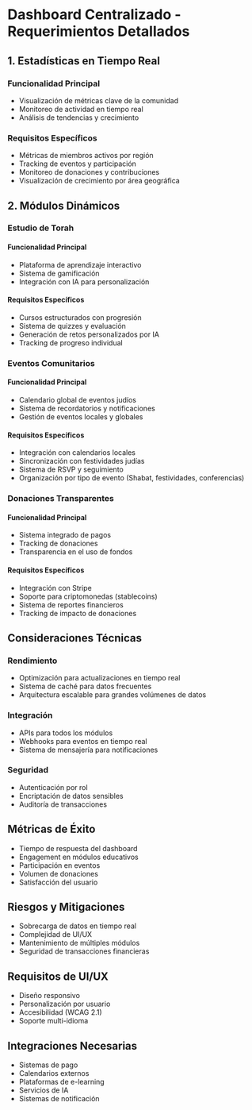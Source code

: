 # Dashboard Centralizado - Requerimientos Detallados

## 1. Estadísticas en Tiempo Real
### Funcionalidad Principal
- Visualización de métricas clave de la comunidad
- Monitoreo de actividad en tiempo real
- Análisis de tendencias y crecimiento

### Requisitos Específicos
- Métricas de miembros activos por región
- Tracking de eventos y participación
- Monitoreo de donaciones y contribuciones
- Visualización de crecimiento por área geográfica

## 2. Módulos Dinámicos
### Estudio de Torah
#### Funcionalidad Principal
- Plataforma de aprendizaje interactivo
- Sistema de gamificación
- Integración con IA para personalización

#### Requisitos Específicos
- Cursos estructurados con progresión
- Sistema de quizzes y evaluación
- Generación de retos personalizados por IA
- Tracking de progreso individual

### Eventos Comunitarios
#### Funcionalidad Principal
- Calendario global de eventos judíos
- Sistema de recordatorios y notificaciones
- Gestión de eventos locales y globales

#### Requisitos Específicos
- Integración con calendarios locales
- Sincronización con festividades judías
- Sistema de RSVP y seguimiento
- Organización por tipo de evento (Shabat, festividades, conferencias)

### Donaciones Transparentes
#### Funcionalidad Principal
- Sistema integrado de pagos
- Tracking de donaciones
- Transparencia en el uso de fondos

#### Requisitos Específicos
- Integración con Stripe
- Soporte para criptomonedas (stablecoins)
- Sistema de reportes financieros
- Tracking de impacto de donaciones

## Consideraciones Técnicas
### Rendimiento
- Optimización para actualizaciones en tiempo real
- Sistema de caché para datos frecuentes
- Arquitectura escalable para grandes volúmenes de datos

### Integración
- APIs para todos los módulos
- Webhooks para eventos en tiempo real
- Sistema de mensajería para notificaciones

### Seguridad
- Autenticación por rol
- Encriptación de datos sensibles
- Auditoría de transacciones

## Métricas de Éxito
- Tiempo de respuesta del dashboard
- Engagement en módulos educativos
- Participación en eventos
- Volumen de donaciones
- Satisfacción del usuario

## Riesgos y Mitigaciones
- Sobrecarga de datos en tiempo real
- Complejidad de UI/UX
- Mantenimiento de múltiples módulos
- Seguridad de transacciones financieras

## Requisitos de UI/UX
- Diseño responsivo
- Personalización por usuario
- Accesibilidad (WCAG 2.1)
- Soporte multi-idioma

## Integraciones Necesarias
- Sistemas de pago
- Calendarios externos
- Plataformas de e-learning
- Servicios de IA
- Sistemas de notificación
